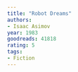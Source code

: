 ```yaml
---
title: "Robot Dreams"
authors:
- Isaac Asimov
year: 1983
goodreads: 41818
rating: 5
tags:
- Fiction
---
```

